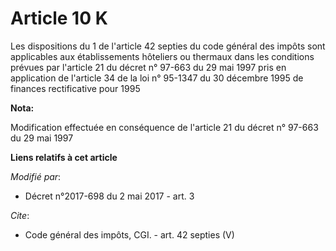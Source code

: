 # Article 10 K

Les dispositions du 1 de l'article 42 septies du code général des impôts sont applicables aux établissements hôteliers ou
thermaux dans les conditions prévues par l'article 21 du décret n° 97-663 du 29 mai 1997 pris en application de l'article 34
de la loi n° 95-1347 du 30 décembre 1995 de finances rectificative pour 1995

**Nota:**

Modification effectuée en conséquence de l'article 21 du décret n° 97-663 du 29 mai 1997

**Liens relatifs à cet article**

_Modifié par_:

  - Décret n°2017-698 du 2 mai 2017 - art. 3

_Cite_:

  - Code général des impôts, CGI. - art. 42 septies (V)
